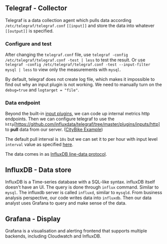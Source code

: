 ## Telegraf - Collector

Telegraf is a data collection agent which pulls data according `/etc/telegraf/telegraf.conf` `[[input]]` and store the data into whatever `[[output]]` is specified.

### Configure and test

After changing the `telegraf.conf` file, use `telegraf -config /etc/telegraf/telegraf.conf -test | less` to test the result. 
Or use `telegraf -config /etc/telegraf/telegraf.conf -test --input-filter mysql | less` to view only the measurements with `mysql`.

By default, telegraf does not create log file, which makes it impossible to find out why an input plugin is not working. 
We need to manually turn on the `debug=true` and `logtarget = "file"`.

### Data endpoint

Beyond the built-in [input plugins](https://docs.influxdata.com/telegraf/v1.14/plugins/plugin-list/#input-plugins), we can code up internal metrics http endpoints. Then we can configure telegraf to use the `http`[https://github.com/influxdata/telegraf/tree/master/plugins/inputs/http] to **pull** data from our server. ([CityBike Example](https://docs.influxdata.com/telegraf/v1.14/guides/using_http/))

The default pull interval is `10s` but we can set it to per hour with input level `interval` value as specified [here](https://docs.influxdata.com/telegraf/v1.2/administration/configuration/#input-configuration).

The data comes in as [InfluxDB line-data protocol](https://docs.influxdata.com/influxdb/v1.8/write_protocols/line_protocol_tutorial/). 

## InfluxDB - Data store

InfluxDB is a Time-series database with a SQL-like syntax.  influxDB itself doesn't have an UI. The query is done through `influx` command. Similar to
`mysql`. The influxdb server is called `influxd`, similar to `mysqld`.
From business analysis perspective, our code writes data into `influxdb`. Then our data analyst uses Grafana to query and make sense of the data.


## Grafana - Display
Grafana is a visualisation and alerting frontend that supports multiple backends, including Cloudwatch and InfluxDB. 
